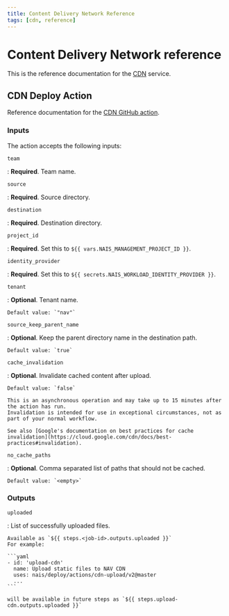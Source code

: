 ```yaml
---
title: Content Delivery Network Reference
tags: [cdn, reference]
---
```


# Content Delivery Network reference

This is the reference documentation for the [CDN](../README.md) service.

## CDN Deploy Action

Reference documentation for the [CDN GitHub action](https://github.com/nais/deploy/blob/master/actions/cdn-upload/v2/action.yaml).

### Inputs

The action accepts the following inputs:

`team`

:   **Required**. Team name.

`source`

:   **Required**. Source directory.

`destination`

:   **Required**. Destination directory.

`project_id`

:   **Required**. Set this to `${{ vars.NAIS_MANAGEMENT_PROJECT_ID }}`.

`identity_provider`

:   **Required**. Set this to `${{ secrets.NAIS_WORKLOAD_IDENTITY_PROVIDER }}`.

`tenant`

:   **Optional**. Tenant name.

    Default value: `"nav"`

`source_keep_parent_name`

:   **Optional**. Keep the parent directory name in the destination path.

    Default value: `true`

`cache_invalidation`

:   **Optional**. Invalidate cached content after upload.

    Default value: `false`

    This is an asynchronous operation and may take up to 15 minutes after the action has run.
    Invalidation is intended for use in exceptional circumstances, not as part of your normal workflow.

    See also [Google's documentation on best practices for cache invalidation](https://cloud.google.com/cdn/docs/best-practices#invalidation).

`no_cache_paths`

:   **Optional**. Comma separated list of paths that should not be cached.

    Default value: `<empty>`

### Outputs

`uploaded`

:   List of successfully uploaded files.
    
    Available as `${{ steps.<job-id>.outputs.uploaded }}`
    For example:

    ```yaml
    - id: 'upload-cdn'
      name: Upload static files to NAV CDN
      uses: nais/deploy/actions/cdn-upload/v2@master
      ...
    ```

    will be available in future steps as `${{ steps.upload-cdn.outputs.uploaded }}`
